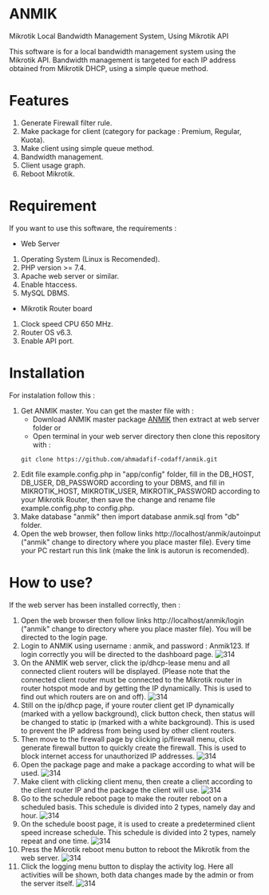 # ANMIK
Mikrotik Local Bandwidth Management System, Using Mikrotik API

This software is for a local bandwidth management system using the Mikrotik API. Bandwidth management is targeted for each IP address obtained from Mikrotik DHCP, using a simple queue method.

# Features
1. Generate Firewall filter rule.
2. Make package for client (category for package : Premium, Regular, Kuota).
3. Make client using simple queue method.
4. Bandwidth management.
5. Client usage graph.
6. Reboot Mikrotik.

# Requirement
If you want to use this software, the requirements :
- Web Server
1. Operating System (Linux is Recomended).
2. PHP version >= 7.4.
3. Apache web server or similar.
4. Enable htaccess.
5. MySQL DBMS.
- Mikrotik Router board
1. Clock speed CPU 650 MHz.
2. Router OS v6.3.
3. Enable API port.

# Installation
For instalation follow this :
1. Get ANMIK master. You can get the master file with :
   - Download ANMIK master package [ANMIK](https://github.com/ahmadafif-codaff/anmik/archive/refs/heads/master.zip) then extract at web server folder or
   - Open terminal in your web server directory then clone this repository with :
   ```shel
   git clone https://github.com/ahmadafif-codaff/anmik.git
   ```
2. Edit file example.config.php in "app/config" folder, fill in the DB_HOST, DB_USER, DB_PASSWORD according to your DBMS, and fill in MIKROTIK_HOST, MIKROTIK_USER, MIKROTIK_PASSWORD according to your Mikrotik Router, then save the change and rename file example.config.php to config.php.
3. Make database "anmik" then import database anmik.sql from "db" folder.
4. Open the web browser, then follow links http://localhost/anmik/autoinput ("anmik" change to directory where you place master file). Every time your PC restart run this link (make the link is autorun is recomended).

# How to use?
If the web server has been installed correctly, then :
1. Open the web browser then follow links http://localhost/anmik/login ("anmik" change to directory where you place master file). You will be directed to the login page.
2. Login to ANMIK using username : anmik, and password : Anmik123. If login correctly you will be directed to the dashboard page.
![314](https://codaffproject.my.id/img/anmik-dashboard.gif)
3. On the ANMIK web server, click the ip/dhcp-lease menu and all connected client routers will be displayed. (Please note that the connected client router must be connected to the Mikrotik router in router hotspot mode and by getting the IP dynamically. This is used to find out which routers are on and off).
![314](https://codaffproject.my.id/img/anmik-dhcp-lease.png)
4. Still on the ip/dhcp page, if youre router client get IP dynamically (marked with a yellow background), click button check, then status will be changed to static ip (marked with a white background). This is used to prevent the IP address from being used by other client routers.
5. Then move to the firewall page by clicking ip/firewall menu, click generate firewall button to quickly create the firewall. This is used to block internet access for unauthorized IP addresses.
![314](https://codaffproject.my.id/img/anmik-firewall.gif)
6. Open the package page and make a package according to what will be used.
![314](https://codaffproject.my.id/img/anmik-paket.gif)
7. Make client with clicking client menu, then create a client according to the client router IP and the package the client will use.
![314](https://codaffproject.my.id/img/anmik-client.gif)
8. Go to the schedule reboot page to make the router reboot on a scheduled basis. This schedule is divided into 2 types, namely day and hour.
![314](https://codaffproject.my.id/img/anmik-schedule-reboot.gif)
9. On the schedule boost page, it is used to create a predetermined client speed increase schedule. This schedule is divided into 2 types, namely repeat and one time.
![314](https://codaffproject.my.id/img/anmik-schedule-boost.gif)
10. Press the Mikrotik reboot menu button to reboot the Mikrotik from the web server.
![314](https://codaffproject.my.id/img/anmik-reboot.gif)
11. Click the logging menu button to display the activity log. Here all activities will be shown, both data changes made by the admin or from the server itself.
![314](https://codaffproject.my.id/img/anmik-log.gif)



